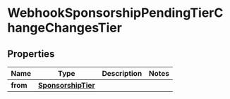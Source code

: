 
# WebhookSponsorshipPendingTierChangeChangesTier

## Properties
Name | Type | Description | Notes
------------ | ------------- | ------------- | -------------
**from** | [**SponsorshipTier**](SponsorshipTier.md) |  | 



